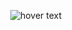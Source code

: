 
<p align="center">
  <img src="https://user-images.githubusercontent.com/97865082/241712732-d9476a47-aabc-4f41-b662-758a56d12eaa.png"  title="hover text">
</p>
